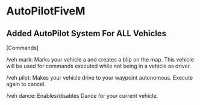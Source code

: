 # AutoPilotFiveM
Added AutoPilot System For ALL Vehicles
-------------------------------------------------------------------------------------------------------------------

[Commands]

/veh mark: Marks your vehicle a and creates a blip on the map. This vehicle will be used for commands executed while not being in a vehicle as driver.

/veh pilot: Makes your vehicle drive to your waypoint autonomous. Execute again to cancel.

/veh dance: Enables/disables  Dance for your current vehicle.

